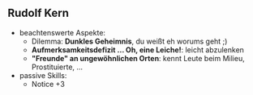 ## Rudolf Kern

* beachtenswerte Aspekte:
  * Dilemma: **Dunkles Geheimnis**, du weißt eh worums geht ;)
  * **Aufmerksamkeitsdefizit … Oh, eine Leiche!**: leicht abzulenken
  * **"Freunde" an ungewöhnlichen Orten**: kennt Leute beim Milieu, Prostituierte, …
* passive Skills:
  * Notice +3